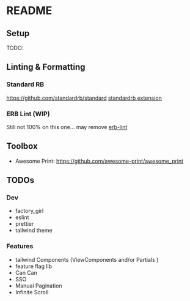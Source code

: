 # README

## Setup

TODO:

## Linting & Formatting

### Standard RB

<https://github.com/standardrb/standard>
[standardrb extension](https://blog.testdouble.com/posts/2023-02-16-its-official-the-standard-ruby-vscode-extension)

### ERB Lint (WIP)

Still not 100% on this one... may remove
[erb-lint](https://github.com/Shopify/erb-lint)

## Toolbox

- Awesome Print: <https://github.com/awesome-print/awesome_print>

## TODOs

### Dev

- factory_girl
- eslint
- prettier
- tailwind theme

### Features

- tailwind Components (ViewComponents and/or Partials )
- feature flag lib
- Can Can
- SSO
- Manual Pagination
- Infinite Scroll
